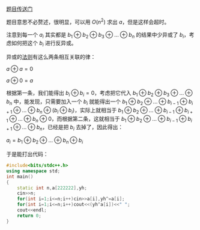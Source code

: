 [题目传送门](https://www.luogu.com.cn/problem/AT_abc171_e)

题目意思不必赘述，很明显，可以用 $O(n^2)$ 求出 $a$，但是这样会超时。

注意到每一个 $a_i$ 其实都是 $b_1 \oplus b_2 \oplus b_3 \oplus \dots \oplus b_n$ 的结果中少异或了 $b_i$，考虑如何把这个 $b_i$ 进行反异或。

异或的[法则](https://www.luogu.com.cn/paste/d30twpvv)有这么两条相互关联的律：

$a\oplus a=0$

$a\oplus 0=a$

根据第一条，我们能得出 $b_i \oplus b_i=0$，考虑把它代入 $b_1 \oplus b_2 \oplus b_3 \oplus \dots \oplus b_n$ 中，能发现，只需要加入一个 $b_i$ 就能得出一个 $b_1 \oplus b_2\oplus \dots \oplus b_{i-1} \oplus b_{i+1}\oplus \dots \oplus b_n \oplus (b_i\oplus b_i)$，实际上就相当于 $b_1 \oplus b_2\oplus \dots \oplus b_{i-1} \oplus b_{i+1}\oplus \dots \oplus b_n \oplus 0$，而根据第二条，这就相当于 $b_1 \oplus b_2\oplus \dots \oplus b_{i-1} \oplus b_{i+1}\oplus \dots \oplus b_n$，已经是把 $b_i$ 去掉了，因此得出：

$a_i=b_1 \oplus b_2 \oplus \dots \oplus b_n \oplus b_i$

于是能打出代码：

```cpp
#include<bits/stdc++.h>
using namespace std;
int main()
{
    static int n,a[222222],yh;
    cin>>n;
    for(int i=1;i<=n;i++)cin>>a[i],yh^=a[i];
    for(int i=1;i<=n;i++)cout<<(yh^a[i])<<" ";
    cout<<endl;
    return 0;
}
```
